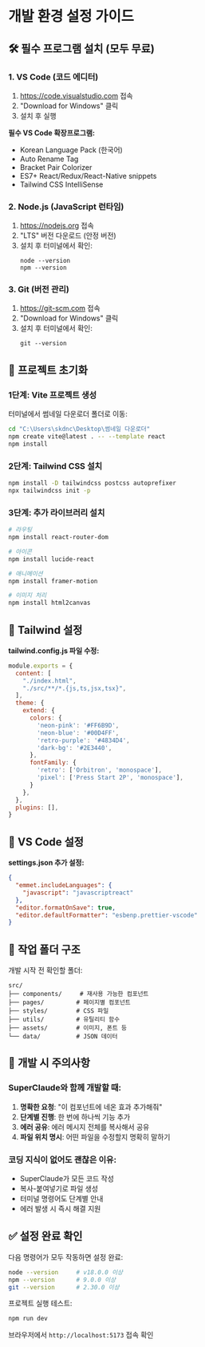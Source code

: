 # 개발 환경 설정 가이드

## 🛠️ 필수 프로그램 설치 (모두 무료)

### 1. VS Code (코드 에디터)
1. https://code.visualstudio.com 접속
2. "Download for Windows" 클릭
3. 설치 후 실행

**필수 VS Code 확장프로그램:**
- Korean Language Pack (한국어)
- Auto Rename Tag
- Bracket Pair Colorizer
- ES7+ React/Redux/React-Native snippets
- Tailwind CSS IntelliSense

### 2. Node.js (JavaScript 런타임)
1. https://nodejs.org 접속
2. "LTS" 버전 다운로드 (안정 버전)
3. 설치 후 터미널에서 확인:
   ```
   node --version
   npm --version
   ```

### 3. Git (버전 관리)
1. https://git-scm.com 접속
2. "Download for Windows" 클릭
3. 설치 후 터미널에서 확인:
   ```
   git --version
   ```

## 🚀 프로젝트 초기화

### 1단계: Vite 프로젝트 생성
터미널에서 썸네일 다운로더 폴더로 이동:
```bash
cd "C:\Users\skdnc\Desktop\썸네일 다운로더"
npm create vite@latest . -- --template react
npm install
```

### 2단계: Tailwind CSS 설치
```bash
npm install -D tailwindcss postcss autoprefixer
npx tailwindcss init -p
```

### 3단계: 추가 라이브러리 설치
```bash
# 라우팅
npm install react-router-dom

# 아이콘
npm install lucide-react

# 애니메이션
npm install framer-motion

# 이미지 처리
npm install html2canvas
```

## 🎨 Tailwind 설정

**tailwind.config.js 파일 수정:**
```javascript
module.exports = {
  content: [
    "./index.html",
    "./src/**/*.{js,ts,jsx,tsx}",
  ],
  theme: {
    extend: {
      colors: {
        'neon-pink': '#FF6B9D',
        'neon-blue': '#00D4FF',
        'retro-purple': '#4834D4',
        'dark-bg': '#2E3440',
      },
      fontFamily: {
        'retro': ['Orbitron', 'monospace'],
        'pixel': ['Press Start 2P', 'monospace'],
      }
    },
  },
  plugins: [],
}
```

## 🔧 VS Code 설정

**settings.json 추가 설정:**
```json
{
  "emmet.includeLanguages": {
    "javascript": "javascriptreact"
  },
  "editor.formatOnSave": true,
  "editor.defaultFormatter": "esbenp.prettier-vscode"
}
```

## 📁 작업 폴더 구조

개발 시작 전 확인할 폴더:
```
src/
├── components/     # 재사용 가능한 컴포넌트
├── pages/         # 페이지별 컴포넌트
├── styles/        # CSS 파일
├── utils/         # 유틸리티 함수
├── assets/        # 이미지, 폰트 등
└── data/          # JSON 데이터
```

## 🚨 개발 시 주의사항

### SuperClaude와 함께 개발할 때:
1. **명확한 요청**: "이 컴포넌트에 네온 효과 추가해줘"
2. **단계별 진행**: 한 번에 하나씩 기능 추가
3. **에러 공유**: 에러 메시지 전체를 복사해서 공유
4. **파일 위치 명시**: 어떤 파일을 수정할지 명확히 말하기

### 코딩 지식이 없어도 괜찮은 이유:
- SuperClaude가 모든 코드 작성
- 복사-붙여넣기로 파일 생성
- 터미널 명령어도 단계별 안내
- 에러 발생 시 즉시 해결 지원

## ✅ 설정 완료 확인

다음 명령어가 모두 작동하면 설정 완료:
```bash
node --version     # v18.0.0 이상
npm --version      # 9.0.0 이상
git --version      # 2.30.0 이상
```

프로젝트 실행 테스트:
```bash
npm run dev
```
브라우저에서 `http://localhost:5173` 접속 확인